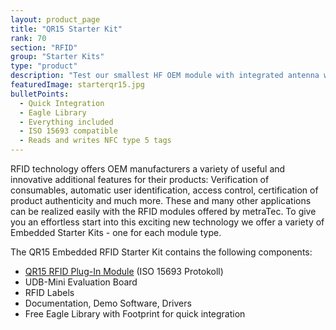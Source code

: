 ```yaml
---
layout: product_page
title: "QR15 Starter Kit"
rank: 70
section: "RFID"
group: "Starter Kits"
type: "product"
description: "Test our smallest HF OEM module with integrated antenna with this kit"
featuredImage: starterqr15.jpg
bulletPoints:
  - Quick Integration
  - Eagle Library
  - Everything included
  - ISO 15693 compatible
  - Reads and writes NFC type 5 tags
---
```

RFID technology offers OEM manufacturers a variety of useful and innovative additional features for their products: Verification of consumables, automatic user identification, access control, certification of product authenticity and much more. These and many other applications can be realized easily with the RFID modules offered by metraTec. To give you an effortless start into this exciting new technology we offer a variety of Embedded Starter Kits - one for each module type.

The QR15 Embedded RFID Starter Kit contains the following components:  

* [QR15 RFID Plug-In Module](<https://www.metratec.com/en/products/rfid/modules/qr15-Plugin/>) (ISO 15693 Protokoll)
* UDB-Mini Evaluation Board
* RFID Labels
* Documentation, Demo Software, Drivers
* Free Eagle Library with Footprint for quick integration
